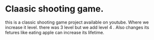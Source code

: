 # Claasic shooting game.
this is a classic shooting game project available on youtube. Where we increase it level. there was 3 level but we add level 4 . Also changes its fetures like eating apple can increase its lifetime.
